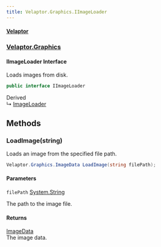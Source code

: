 ```yaml
---
title: Velaptor.Graphics.IImageLoader
---
```


#### [Velaptor](Namespaces.md 'Velaptor Namespaces')
### [Velaptor.Graphics](Velaptor.Graphics.md 'Velaptor.Graphics')

#### IImageLoader Interface

Loads images from disk.

```csharp
public interface IImageLoader
```

Derived  
&#8627; [ImageLoader](Velaptor.Graphics.ImageLoader.md 'Velaptor.Graphics.ImageLoader')
## Methods

<a name='Velaptor.Graphics.IImageLoader.LoadImage(string)'></a>

### LoadImage(string) 

Loads an image from the specified file path.

```csharp
Velaptor.Graphics.ImageData LoadImage(string filePath);
```
#### Parameters

<a name='Velaptor.Graphics.IImageLoader.LoadImage(string).filePath'></a>

`filePath` [System.String](https://docs.microsoft.com/en-us/dotnet/api/System.String 'System.String')

The path to the image file.

#### Returns
[ImageData](Velaptor.Graphics.ImageData.md 'Velaptor.Graphics.ImageData')  
The image data.